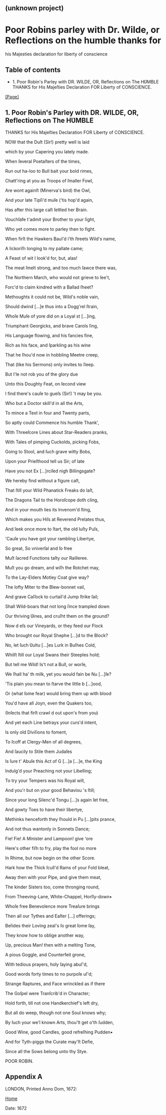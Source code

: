## (unknown project)

# Poor Robins parley with Dr. Wilde, or Reflections on the humble thanks for
his Majesties declaration for liberty of conscience

## Table of contents

  * 1\. Poor Robin's Parley with DR. WILDE, OR, Reflections on The HƲMBLE THANKS for His Majeſties Declaration FOR Liberty of CONSCIENCE.

[[Page]](http://eebo.chadwyck.com/downloadtiff?vid=176012&page=1)

## 1\. Poor Robin's Parley with DR. WILDE, OR, Reflections on The HƲMBLE
THANKS for His Majeſties Declaration FOR Liberty of CONSCIENCE.

NOW that the Duſt (Sir!) pretty well is laid

which by your Capering you lately made.

When ſeveral Poetaſters of the times,

Run out ha-loo to Bull bait your bold rimes,

Chatt'ring at you as Troops of ſmaller Fowl,

Are wont againſt (Minerva's bird) the Owl,

And your late Tipſi'd muſe ('tis hop'd again,

Has after this large caſt ſettled her Brain.

Vouchſafe t'admit your Brother to your ſight,

Who yet comes more to parley then to fight.

When firſt the Hawkers Baul'd i'th ſtreets Wild's name,

A lickoriſh longing to my pallate came;

A Feast of wit I look'd for, but, alas!

The meat ſmelt strong, and too much ſawce there was,

The Northern March, who would not grieve to ſee't,

Forc'd to claim kindred with a Ballad ſheet?

Methoughts it could not be, Wild's noble vain,

Should dwind [...]e thus into a Dogg'rel ſtrain,

Whoſe Muſe of yore did on a Loyal st [...]ing,

Triumphant Georgicks, and brave Carols ſing,

His Language flowing, and his fancies fine,

Rich as his face, and ſparkling as his wine

That he ſhou'd now in hobbling Meetre creep,

That (like his Sermons) only invites to ſleep.

But I'le not rob you of the glory due

Unto this Doughty Feat, on ſecond view

I find there's cauſe to gueſs (Sir!) 't may be you.

Who but a Doctor skill'd in all the Arts,

To mince a Text in four and Twenty parts,

So aptly could Commence his humble Thank',

With Threeſcore Lines about Star-Readers pranks,

With Tales of pimping Cuckolds, picking Fobs,

Going to Stool, and ſuch grave witty Bobs,

Upon your Prieſthood tell us Sir; of late

Have you not Ex [...]rciſed nigh Billingsgate?

We hereby find without a figure caſt,

That ſtill your Wild Phanatick Freaks do laſt,

The Dragons Tail to the Horoſcope doth cling,

And in your mouth lies its Invenom'd ſting,

Which makes you Hiſs at Reverend Prelates thus,

And ſeek once more to ſtart, the old luſty Puſs,

'Cauſe you have got your rambling Libertye,

So great, So vniverſal and ſo free

Muſt ſacred Functions taſty our Railleree.

Muſt you go dream, and wiſh the Rotchet may,

To the Lay-Elders Motley Coat give way?

The lofty Miter to the Blew-bonnet vail,

And grave Caſſock to curtail'd Jump ſtrike ſail;

Shall Wild-boars that not long ſince trampled down

Our thriving Ʋines, and cruſht them on the ground?

Now d eſs our Vineyards, or they feed our Flock

Who brought our Royal Shephe [...]d to the Block?

No, let ſuch Ʋultu [...]es Lurk in Buſhes Cold,

Whilſt ſtill our Loyal Swans their Steeples hold;

But tell me Wild! Is't not a Bull, or worſe,

We ſhall ha' th milk, yet you would fain be Nu [...]ſe?

'Tis plain you mean to ſtarve the little b [...]ood,

Or (what ſome fear) would bring them up with blood

You'd have all Joyn, even the Quakers too,

(Inſects that firſt crawl d out upon's from you)

And yet each Line betrays your curs'd intent,

Is only old Diviſions to foment,

To ſcoff at Clergy-Men of all degrees,

And ſaucily to Stile them Judaſes

Is ſure t' Abuſe this Act of G [...]a [...]e, the King

Indulg'd your Preaching not your Libelling;

To try your Tempers was his Royal will,

And you'r but on your good Behaviou 's ſtill;

Since your long Silenc'd Tongu [...]s again ſet free,

And gowty Toes to have their libertye,

Methinks henceforth they ſhould in Pu [...]pits prance,

And not thus wantonly in Sonnets Dance;

Fie! Fie! A Minister and Lampoon! give 'ore

Here's other fiſh to fry, play the fool no more

In Rhime, but now begin on the other Score.

Hark how the Thick ſcull'd Rams of your Fold bleat,

Away then with your Pipe, and give them meat,

The kinder Sisters too, come thronging round,

From Theeving-Lane, White-Chappel, Horſly-down▪

Whoſe free Benevolence more Treaſure brings

Then all our Tythes and Eaſter [...] offerings;

Beſides their Loving zeal's ſo great ſome ſay,

They know how to oblige another way,

Up, precious Man! then with a melting Tone,

A pious Goggle, and Counterfeit grone,

With tedious prayers, holy ſaying abuſ'd,

Good words forty times to no purpoſe uſ'd;

Strange Raptures, and Face wrinckled as if there

The Goſpel were Tranſcrib'd in Character;

Hold forth, till not one Handkerchief's left dry,

But all do weep, though not one Soul knows why;

By ſuch your we'l known Arts, thou'lt get o'th ſudden,

Good Wine, good Candles, good refreſhing Pudden▪

And for Tyth-piggs the Curate may'ſt Defie,

Since all the Sows belong unto thy Stye.

POOR ROBIN.

## Appendix A

LONDON, Printed Anno Dom, 1672:

[Home](/)

Date: 1672  

